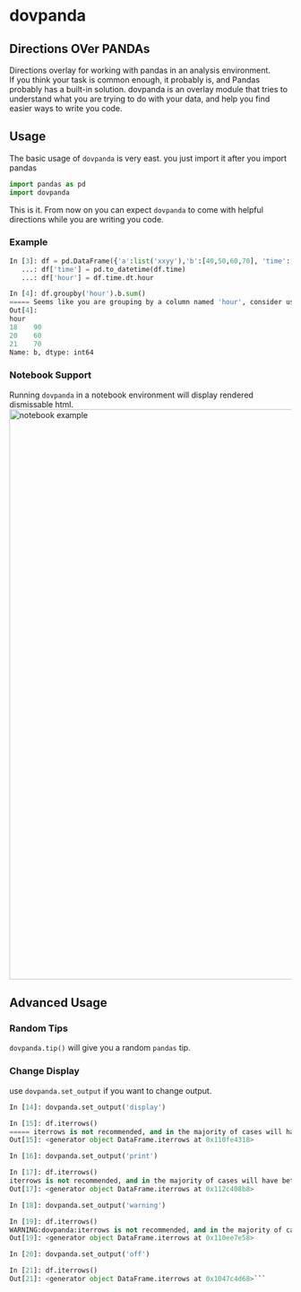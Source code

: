 # dovpanda
## Directions OVer PANDAs

Directions overlay for working with pandas in an analysis environment.    
If you think your task is common enough, it probably is, and Pandas probably has a built-in solution.
dovpanda is an overlay module that tries to understand what you are trying to do with your data, and help you
find easier ways to write you code.

## Usage
The basic usage of `dovpanda` is very east. you just import it after you import pandas
```python
import pandas as pd
import dovpanda
```     
This is it. From now on you can expect `dovpanda` to come with helpful directions while
you are writing you code.

### Example
```python
In [3]: df = pd.DataFrame({'a':list('xxyy'),'b':[40,50,60,70], 'time':['18:02','18:45','20:12','21:50']})
   ...: df['time'] = pd.to_datetime(df.time)
   ...: df['hour'] = df.time.dt.hour

In [4]: df.groupby('hour').b.sum()
===== Seems like you are grouping by a column named 'hour', consider using df.resample =====
Out[4]:
hour
18    90
20    60
21    70
Name: b, dtype: int64
```

### Notebook Support
Running `dovpanda` in a notebook environment will display rendered dismissable html.
<img width="1017" alt="notebook example" src="https://user-images.githubusercontent.com/7852981/67239045-f9fd4280-f456-11e9-9b28-5c8ed865872d.png">

## Advanced Usage
### Random Tips
`dovpanda.tip()` will give you a random `pandas` tip.

### Change Display
use `dovpanda.set_output` if you want to change output.

```python
In [14]: dovpanda.set_output('display')

In [15]: df.iterrows()
===== iterrows is not recommended, and in the majority of cases will have better alternatives =====
Out[15]: <generator object DataFrame.iterrows at 0x110fe4318>

In [16]: dovpanda.set_output('print')

In [17]: df.iterrows()
iterrows is not recommended, and in the majority of cases will have better alternatives
Out[17]: <generator object DataFrame.iterrows at 0x112c408b8>

In [18]: dovpanda.set_output('warning')

In [19]: df.iterrows()
WARNING:dovpanda:iterrows is not recommended, and in the majority of cases will have better alternatives
Out[19]: <generator object DataFrame.iterrows at 0x110ee7e58>

In [20]: dovpanda.set_output('off')

In [21]: df.iterrows()
Out[21]: <generator object DataFrame.iterrows at 0x1047c4d68>```
 
